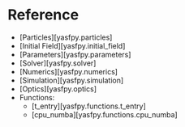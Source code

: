 # Reference

- [Particles][yasfpy.particles]
- [Initial Field][yasfpy.initial_field]
- [Parameters][yasfpy.parameters]
- [Solver][yasfpy.solver]
- [Numerics][yasfpy.numerics]
- [Simulation][yasfpy.simulation]
- [Optics][yasfpy.optics]
- Functions:
    * [t_entry][yasfpy.functions.t_entry]
    * [cpu_numba][yasfpy.functions.cpu_numba]
